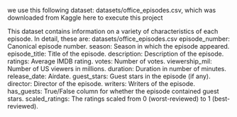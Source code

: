 
 we use this following dataset: datasets/office_episodes.csv, which was downloaded from Kaggle here to execute this project

This dataset contains information on a variety of characteristics of each episode. In detail, these are:
datasets/office_episodes.csv
episode_number: Canonical episode number.
season: Season in which the episode appeared.
episode_title: Title of the episode.
description: Description of the episode.
ratings: Average IMDB rating.
votes: Number of votes.
viewership_mil: Number of US viewers in millions.
duration: Duration in number of minutes.
release_date: Airdate.
guest_stars: Guest stars in the episode (if any).
director: Director of the episode.
writers: Writers of the episode.
has_guests: True/False column for whether the episode contained guest stars.
scaled_ratings: The ratings scaled from 0 (worst-reviewed) to 1 (best-reviewed).
